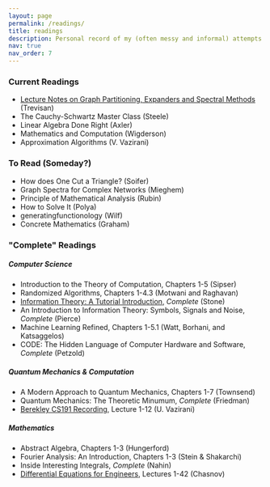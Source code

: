 ```yaml
---
layout: page
permalink: /readings/
title: readings
description: Personal record of my (often messy and informal) attempts on self-learning various topics outside college coursework. "Complete" readings do not mean that I have read the book from cover to cover but rather that I was satisfied with moving on to the next topic. I might return to them upon reassessment, so it might be more fitting to call them "dormant." Finally, most resources here are not considered serious efforts at studying these topics, although some are indeed closely related to my academic interests.
nav: true
nav_order: 7
---
```


### Current Readings
- [Lecture Notes on Graph Partitioning, Expanders and Spectral Methods](https://lucatrevisan.github.io/books/expanders-2016.pdf) (Trevisan)
- The Cauchy-Schwartz Master Class (Steele)
- Linear Algebra Done Right (Axler)
- Mathematics and Computation (Wigderson)
- Approximation Algorithms (V. Vazirani)

### To Read (Someday?)
- How does One Cut a Triangle? (Soifer)
- Graph Spectra for Complex Networks (Mieghem)
- Principle of Mathematical Analysis (Rubin)
- How to Solve It (Polya)
- generatingfunctionology (Wilf)
- Concrete Mathematics (Graham)

### "Complete" Readings
##### Computer Science 
- Introduction to the Theory of Computation, Chapters 1-5 (Sipser)
- Randomized Algorithms, Chapters 1-4.3 (Motwani and Raghavan)
- [Information Theory: A Tutorial Introduction](https://arxiv.org/pdf/1802.05968), *Complete* (Stone)
- An Introduction to Information Theory: Symbols, Signals and Noise, *Complete* (Pierce)
- Machine Learning Refined, Chapters 1-5.1 (Watt, Borhani, and Katsaggelos)
- CODE: The Hidden Language of Computer Hardware and Software, *Complete* (Petzold)

##### Quantum Mechanics & Computation
- A Modern Approach to Quantum Mechanics, Chapters 1-7 (Townsend)
- Quantum Mechanics: The Theoretic Minumum, *Complete* (Friedman)
- [Berekley CS191 Recording](https://youtube.com/playlist?list=PLXEJgM3ycgQW5ysL69uaEdPoof4it6seB&si=QmyQrg6tg1WrUwSp), Lecture 1-12 (U. Vazirani)

##### Mathematics
- Abstract Algebra, Chapters 1-3 (Hungerford)
- Fourier Analysis: An Introduction, Chapters 1-3 (Stein & Shakarchi)
- Inside Interesting Integrals, *Complete* (Nahin)
- [Differential Equations for Engineers](https://www.youtube.com/playlist?list=PLkZjai-2JcxlvaV9EUgtHj1KV7THMPw1w), Lectures 1-42 (Chasnov)

